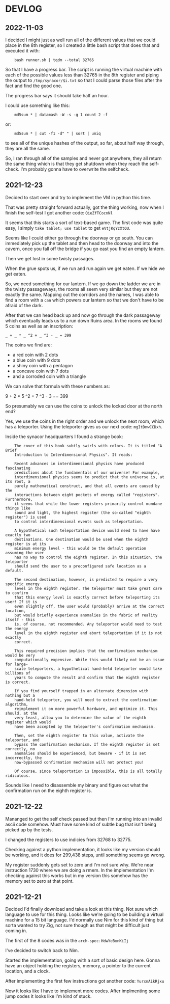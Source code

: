 # DEVLOG

## 2022-11-03

I decided I might just as well run all of the different values that we could
place in the 8th register, so I created a little bash script that does that and
executed it with:

		bash runner.sh | tqdm --total 32765
		
So that I have a progress bar.  The script is running the virtual machine with
each of the possible values less than 32765 in the 8th register and piping the
output to `/tmp/synacor/$i.txt` so that I could parse those files after the
fact and find the good one.

The progress bar says it should take half an hour.

I could use something like this:

		md5sum * | datamash -W -s -g 1 count 2 -f
		
or:

		md5sum * | cut -f1 -d" " | sort | uniq
		
to see all of the unique hashes of the output, so far, about half way through,
they are all the same.

So, I ran through all of the samples and never got anywhere, they all return
the same thing which is that they get shutdown when they reach the self-check.
I'm probably gonna have to overwrite the selfcheck.

## 2021-12-23

Decided to start over and try to implement the VM in python this time.

That was pretty straight forward actually, got the thing working, now when I
finish the self-test I got another code: `QieZfTCocnNl`

It seems that this starts a sort of text-based game.  The first code was quite
easy, I simply `take tablet; use tablet` to get `eVtjKqYzXtQU`.

Seems like I could either go through the doorway or go south.
You can immediately pick up the tablet and then head to the doorway and into the cavern,
once you fall off the bridge if you go east you find an empty lantern.

Then we get lost in some twisty passages.

When the grue spots us, if we run and run again we get eaten. If we hide we get eaten.

So, we need something for our lantern.  If we go down the ladder we are in the twisty passageways,
the rooms all seem very similar but they are not exactly the same.  Mapping out the corridors and the names,
I was able to find a room with a `can` which powers our lantern so that we don't have to be afraid of the dark.

After that we can head back up and now go through the dark passageway which eventually leads us to a 
run down Ruins area. In the rooms we found 5 coins as well as an inscription:

    _ + _ * _ ^2 + _ ^3 - _ = 399
    
The coins we find are: 
 - a red coin with 2 dots
 - a blue coin with 9 dots
 - a shiny coin with a pentagon
 - a concave coin with 7 dots
 - and a corroded coin with a triangle

We can solve that formula with these numbers as:

  9 + 2 * 5 ^2 + 7 ^3 - 3 == 399
  
So presumably we can use the coins to unlock the locked door at the north end?

Yes, we use the coins in the right order and we unlock the next room, which has a teleporter.
Using the teleporter gives us our next code: `mgItDnwCCDxh`.

Inside the synacor headquarters I found a strange book:

		The cover of this book subtly swirls with colors. It is titled "A Brief
		Introduction to Interdimensional Physics". It reads: 

		Recent advances in interdimensional physics have produced fascinating
		predictions about the fundamentals of our universe! For example,
		interdimensional physics seems to predict that the universe is, at its root, a
		purely mathematical construct, and that all events are caused by the
		interactions between eight pockets of energy called "registers". Furthermore,
		it seems that while the lower registers primarily control mundane things like
		sound and light, the highest register (the so-called "eighth register") is used
		to control interdimensional events such as teleportation. 

		A hypothetical such teleportation device would need to have have exactly two
		destinations. One destination would be used when the eighth register is at its
		minimum energy level - this would be the default operation assuming the user
		has no way to control the eighth register. In this situation, the teleporter
		should send the user to a preconfigured safe location as a default. 

		The second destination, however, is predicted to require a very specific energy
		level in the eighth register. The teleporter must take great care to confirm
		that this energy level is exactly correct before teleporting its user! If it is
		even slightly off, the user would (probably) arrive at the correct location,
		but would briefly experience anomalies in the fabric of reality itself - this
		is, of course, not recommended. Any teleporter would need to test the energy
		level in the eighth register and abort teleportation if it is not exactly
		correct. 

		This required precision implies that the confirmation mechanism would be very
		computationally expensive. While this would likely not be an issue for large-
		scale teleporters, a hypothetical hand-held teleporter would take billions of
		years to compute the result and confirm that the eighth register is correct. 

		If you find yourself trapped in an alternate dimension with nothing but a
		hand-held teleporter, you will need to extract the confirmation algorithm,
		reimplement it on more powerful hardware, and optimize it. This should, at the
		very least, allow you to determine the value of the eighth register which would
		have been accepted by the teleporter's confirmation mechanism. 

		Then, set the eighth register to this value, activate the teleporter, and
		bypass the confirmation mechanism. If the eighth register is set correctly, no
		anomalies should be experienced, but beware - if it is set incorrectly, the
		now-bypassed confirmation mechanism will not protect you! 

		Of course, since teleportation is impossible, this is all totally ridiculous. 

Sounds like I need to disassemble my binary and figure out what the
confirmation run on the eighth register is.


## 2021-12-22

Mananged to get the self check passed but then I'm running into an invalid
ascii code somehow.  Must have some kind of subtle bug that isn't being picked
up by the tests.

I changed the registers to use indicies from 32768 to 32775.

Checking against a python implementation, it looks like my version should be working,
and it does for 299,438 steps, until something seems go wrong.

My register suddenly gets set to zero and I'm not sure why. We're near instruction 1730
where we are doing a rmem. In the implementation I'm checking against this works
but in my version this somehow has the memory set to zero at that point.



## 2021-12-21

Decided I'd finally download and take a look at this thing. Not sure which
language to use for this thing. Looks like we're going to be building a virtual
machine for a 15 bit language.  I'd normally use Nim for this kind of thing but
sorta wanted to try Zig, not sure though as that might be difficult just coming
in.

The first of the 8 codes was in the `arch-spec`: `HdwYeBxnKiIj`

I've decided to switch back to Nim. 

Started the implementation, going with a sort of basic design here. Gonna have
an object holding the registers, memory, a pointer to the current location, and
a clock.

After implementing the first few instructions got another code: `YurxnAikRjxu`

Now it looks like I have to implement more codes.  After implmenting some jump
codes it looks like I'm kind of stuck.

